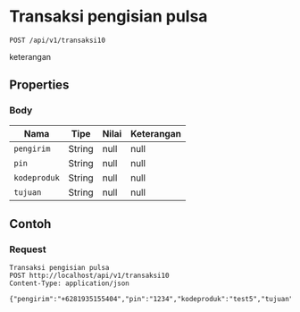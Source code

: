# Transaksi pengisian pulsa
```http
POST /api/v1/transaksi10
```
keterangan
## Properties
### Body
Nama | Tipe | Nilai | Keterangan
--- | --- | --- | ---
<code>pengirim</code> | String | null | null
<code>pin</code> | String | null | null
<code>kodeproduk</code> | String | null | null
<code>tujuan</code> | String | null | null
## Contoh
### Request
```http
Transaksi pengisian pulsa
POST http://localhost/api/v1/transaksi10
Content-Type: application/json

{"pengirim":"+6281935155404","pin":"1234","kodeproduk":"test5","tujuan":"087758437457"}
```
